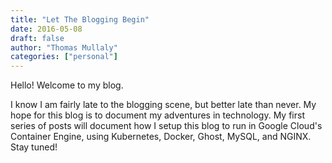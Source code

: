 ```yaml
---
title: "Let The Blogging Begin"
date: 2016-05-08
draft: false
author: "Thomas Mullaly"
categories: ["personal"]
---
```


Hello! Welcome to my blog.

I know I am fairly late to the blogging scene, but better late than never. My hope for this blog is to document my adventures in technology. My first series of posts will document how I setup this blog to run in Google Cloud's Container Engine, using Kubernetes, Docker, Ghost, MySQL, and NGINX. Stay tuned!